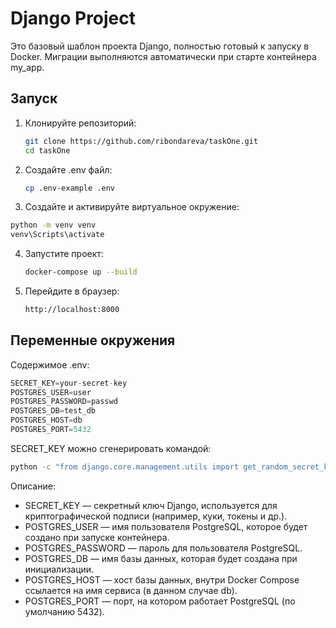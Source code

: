 # Django Project

Это базовый шаблон проекта Django, полностью готовый к запуску в Docker. Миграции выполняются автоматически при старте контейнера my_app.

## Запуск
1. Клонируйте репозиторий:
   ```bash
   git clone https://github.com/ribondareva/taskOne.git
   cd taskOne
   ```
2. Создайте .env файл:
   ```bash
   cp .env-example .env
   ```
3. Создайте и активируйте виртуальное окружение:
```bash
python -m venv venv
venv\Scripts\activate
```
4. Запустите проект:
   ```bash
   docker-compose up --build
   ```
4. Перейдите в браузер:
   ```bash
   http://localhost:8000
   ```
##  Переменные окружения
Содержимое .env:
```python
SECRET_KEY=your-secret-key
POSTGRES_USER=user
POSTGRES_PASSWORD=passwd
POSTGRES_DB=test_db
POSTGRES_HOST=db
POSTGRES_PORT=5432
```
SECRET_KEY можно сгенерировать командой:
```bash
python -c "from django.core.management.utils import get_random_secret_key; print(get_random_secret_key())"
```
Описание:
* SECRET_KEY — секретный ключ Django, используется для криптографической подписи (например, куки, токены и др.).
* POSTGRES_USER — имя пользователя PostgreSQL, которое будет создано при запуске контейнера.
* POSTGRES_PASSWORD — пароль для пользователя PostgreSQL.
* POSTGRES_DB — имя базы данных, которая будет создана при инициализации.
* POSTGRES_HOST — хост базы данных, внутри Docker Compose ссылается на имя сервиса (в данном случае db).
* POSTGRES_PORT — порт, на котором работает PostgreSQL (по умолчанию 5432).

  
